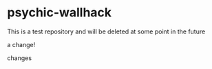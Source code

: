 psychic-wallhack
================

This is a test repository and will be deleted at some point in the future

a change!

changes